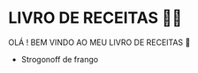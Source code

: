 # LIVRO DE RECEITAS :man_cook:

OLÁ ! BEM VINDO AO MEU LIVRO DE RECEITAS :wave:

- Strogonoff de frango
